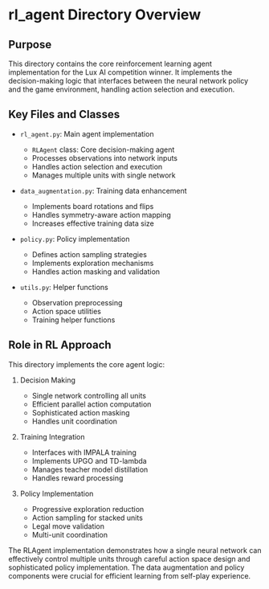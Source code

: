 # rl_agent Directory Overview

## Purpose
This directory contains the core reinforcement learning agent implementation for the Lux AI competition winner. It implements the decision-making logic that interfaces between the neural network policy and the game environment, handling action selection and execution.

## Key Files and Classes
- `rl_agent.py`: Main agent implementation
  - `RLAgent` class: Core decision-making agent
  - Processes observations into network inputs
  - Handles action selection and execution
  - Manages multiple units with single network

- `data_augmentation.py`: Training data enhancement
  - Implements board rotations and flips
  - Handles symmetry-aware action mapping
  - Increases effective training data size

- `policy.py`: Policy implementation
  - Defines action sampling strategies
  - Implements exploration mechanisms
  - Handles action masking and validation

- `utils.py`: Helper functions
  - Observation preprocessing
  - Action space utilities
  - Training helper functions

## Role in RL Approach
This directory implements the core agent logic:

1. Decision Making
   - Single network controlling all units
   - Efficient parallel action computation
   - Sophisticated action masking
   - Handles unit coordination

2. Training Integration
   - Interfaces with IMPALA training
   - Implements UPGO and TD-lambda
   - Manages teacher model distillation
   - Handles reward processing

3. Policy Implementation
   - Progressive exploration reduction
   - Action sampling for stacked units
   - Legal move validation
   - Multi-unit coordination

The RLAgent implementation demonstrates how a single neural network can effectively control multiple units through careful action space design and sophisticated policy implementation. The data augmentation and policy components were crucial for efficient learning from self-play experience.
